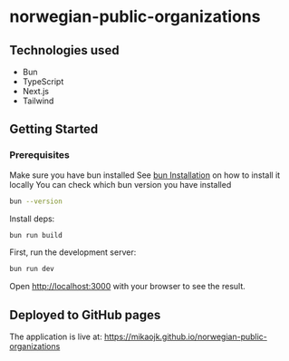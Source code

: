 # norwegian-public-organizations

## Technologies used
* Bun
* TypeScript
* Next.js
* Tailwind

## Getting Started
### Prerequisites
Make sure you have bun installed
See [bun Installation](https://bun.sh/docs/installation) on how to install it locally
You can check which bun version you have installed
```bash
bun --version
```

Install deps:
```bash
bun run build
```

First, run the development server:
```bash
bun run dev
```

Open [http://localhost:3000](http://localhost:3000) with your browser to see the result.

## Deployed to GitHub pages
The application is live at: https://mikaojk.github.io/norwegian-public-organizations